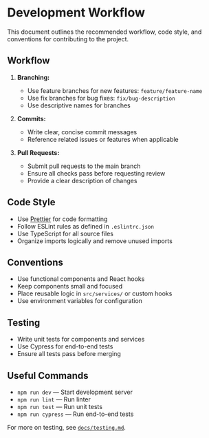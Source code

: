 # Development Workflow

This document outlines the recommended workflow, code style, and conventions for contributing to the project.

## Workflow

1. **Branching:**

   - Use feature branches for new features: `feature/feature-name`
   - Use fix branches for bug fixes: `fix/bug-description`
   - Use descriptive names for branches

2. **Commits:**

   - Write clear, concise commit messages
   - Reference related issues or features when applicable

3. **Pull Requests:**
   - Submit pull requests to the main branch
   - Ensure all checks pass before requesting review
   - Provide a clear description of changes

## Code Style

- Use [Prettier](https://prettier.io/) for code formatting
- Follow ESLint rules as defined in `.eslintrc.json`
- Use TypeScript for all source files
- Organize imports logically and remove unused imports

## Conventions

- Use functional components and React hooks
- Keep components small and focused
- Place reusable logic in `src/services/` or custom hooks
- Use environment variables for configuration

## Testing

- Write unit tests for components and services
- Use Cypress for end-to-end tests
- Ensure all tests pass before merging

## Useful Commands

- `npm run dev` — Start development server
- `npm run lint` — Run linter
- `npm run test` — Run unit tests
- `npm run cypress` — Run end-to-end tests

For more on testing, see [`docs/testing.md`](docs/testing.md).
